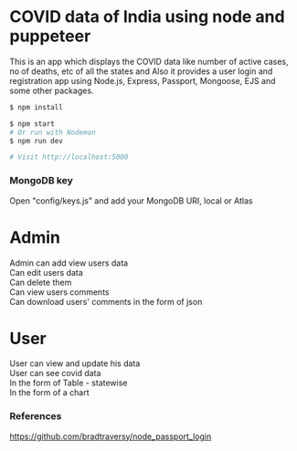 # COVID data of India using node and puppeteer

This is an app which displays the COVID data like number of active cases, no of deaths, etc of all the states and
Also it provides a user login and registration app using Node.js, Express, Passport, Mongoose, EJS and some other packages.

```sh
$ npm install
```

```sh
$ npm start
# Or run with Nodemon
$ npm run dev

# Visit http://localhost:5000
```
### MongoDB key

Open "config/keys.js" and add your MongoDB URI, local or Atlas

# Admin
Admin can add view users data  
Can edit users data  
Can delete them  
Can view users comments  
Can download users' comments in the form of json  

# User
User can view and update his data  
User can see covid data  
In the form of Table - statewise  
In the form of a chart  

### References
https://github.com/bradtraversy/node_passport_login
